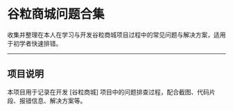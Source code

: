 # 谷粒商城问题合集

收集并整理在本人在学习与开发谷粒商城项目过程中的常见问题与解决方案，适用于初学者快速排错。

---

## 项目说明

本项目用于记录在开发 [谷粒商城] 项目中的问题排查过程，配合截图、代码片段、报错信息、解决方案等。
